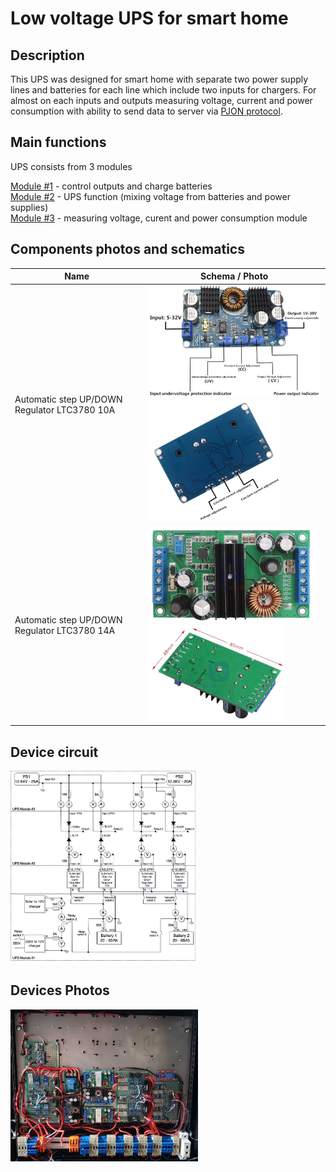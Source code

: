# Low voltage UPS for smart home

## Description

This UPS was designed for smart home with separate two power supply lines and batteries for each line which include two inputs for chargers. For almost on each inputs and outputs measuring voltage, current and power consumption with ability to send data to server via [PJON protocol](https://github.com/gioblu/PJON).

## Main functions

UPS consists from 3 modules

[Module #1](module1) - control outputs and charge batteries<br>
[Module #2](module2) - UPS function (mixing voltage from batteries and power supplies)<br>
[Module #3](module3) - measuring voltage, curent and power consumption module

## Components photos and schematics

| Name | Schema / Photo |
| --- | --- |
| Automatic step UP/DOWN Regulator LTC3780 10A | [<img src="images/LTC3780_10A_1.jpg" alt="LTC3780_10A_1" width="300"/>](images/LTC3780_10A_1.jpg) [<img src="images/LTC3780_10A_2.jpg" alt="LTC3780_10A_2" width="213"/>](images/LTC3780_10A_2.jpg) |
| Automatic step UP/DOWN Regulator LTC3780 14A | [<img src="images/LTC3780_14A_1.jpg" alt="LTC3780_14A_1" width="270"/>](images/LTC3780_14A_1.jpg) [<img src="images/LTC3780_14A_2.jpg" alt="LTC3780_14A_2" width="220"/>](images/LTC3780_14A_2.jpg) |

## Device circuit

[<img src="images/slvu_circuit.jpg" alt="Device circuit" width="300"/>](images/slvu_circuit.jpg)

## Devices Photos

[<img src="images/slvu.jpg" alt="Device" width="300"/>](images/slvu.jpg)
